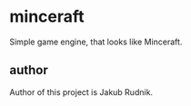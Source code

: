 # minceraft

Simple game engine, that looks like Minceraft.

## author

Author of this project is Jakub Rudnik.
